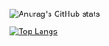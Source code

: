![Anurag's GitHub stats](https://github-readme-stats.vercel.app/api?username=SparkOW511&theme=ayu-mirage&show_icons=true)

[![Top Langs](https://github-readme-stats.vercel.app/api/top-langs/?username=SparkOW511&theme=ayu-mirage&show_icons=true)](https://github.com/anuraghazra/github-readme-stats)








